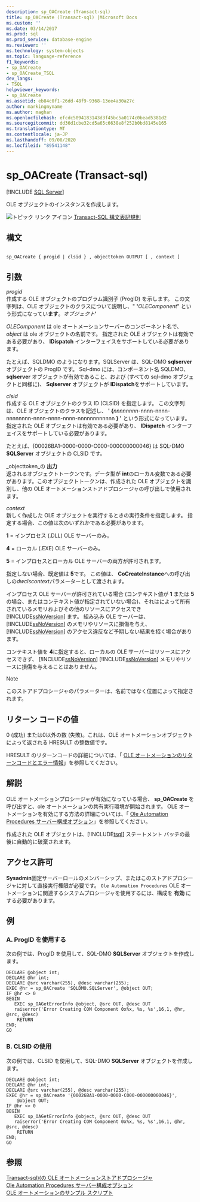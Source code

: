 ```yaml
---
description: sp_OACreate (Transact-sql)
title: sp_OACreate (Transact-sql) |Microsoft Docs
ms.custom: ''
ms.date: 03/14/2017
ms.prod: sql
ms.prod_service: database-engine
ms.reviewer: ''
ms.technology: system-objects
ms.topic: language-reference
f1_keywords:
- sp_OACreate
- sp_OACreate_TSQL
dev_langs:
- TSQL
helpviewer_keywords:
- sp_OACreate
ms.assetid: eb84c0f1-26dd-48f9-9368-13ee4a30a27c
author: markingmyname
ms.author: maghan
ms.openlocfilehash: efcdc5094183143d3f45bc5a0174c0bead5381d2
ms.sourcegitcommit: dd36d1cbe32cd5a65c6638e8f252b0bd8145e165
ms.translationtype: MT
ms.contentlocale: ja-JP
ms.lasthandoff: 09/08/2020
ms.locfileid: "89541148"
---
```

# <a name="sp_oacreate-transact-sql"></a>sp_OACreate (Transact-sql)
[!INCLUDE [SQL Server](../../includes/applies-to-version/sqlserver.md)]

  OLE オブジェクトのインスタンスを作成します。  
  
 ![トピック リンク アイコン](../../database-engine/configure-windows/media/topic-link.gif "トピック リンク アイコン") [Transact-SQL 構文表記規則](../../t-sql/language-elements/transact-sql-syntax-conventions-transact-sql.md)  
  
## <a name="syntax"></a>構文  
  
```  
  
sp_OACreate { progid | clsid } , objecttoken OUTPUT [ , context ]   
```  
  
## <a name="arguments"></a>引数  
 *progid*  
 作成する OLE オブジェクトのプログラム識別子 (ProgID) を示します。 この文字列は、OLE オブジェクトのクラスについて説明し、" **'**_OLEComponent_" という形式になってい**ます**。_オブジェクト_**'**  
  
 *OLEComponent* は ole オートメーションサーバーのコンポーネント名で、 *object* は ole オブジェクトの名前です。 指定された OLE オブジェクトは有効である必要があり、 **IDispatch** インターフェイスをサポートしている必要があります。  
  
 たとえば、SQLDMO のようになります。SQLServer は、SQL-DMO **sqlserver** オブジェクトの ProgID です。 Sql-dmo には、コンポーネント名 SQLDMO、 **sqlserver** オブジェクトが有効であること、および (すべての sql-dmo オブジェクトと同様に)、 **Sqlserver** オブジェクトが **IDispatch**をサポートしています。  
  
 *clsid*  
 作成する OLE オブジェクトのクラス ID (CLSID) を指定します。 この文字列は、OLE オブジェクトのクラスを記述し、 **' {**_nnnnnnnn_-nnnn-nnnn-nnnnnnnn-nnnn-nnnn-nnnn-nnnnnnnnnnnn **} '** という形式になっています。 指定された OLE オブジェクトは有効である必要があり、 **IDispatch** インターフェイスをサポートしている必要があります。  
  
 たとえば、{00026BA1-0000-0000-C000-000000000046} は SQL-DMO **SQLServer** オブジェクトの CLSID です。  
  
 _objecttoken_の **出力**  
 返されるオブジェクトトークンです。データ型が **int**のローカル変数である必要があります。このオブジェクトトークンは、作成された OLE オブジェクトを識別し、他の OLE オートメーションストアドプロシージャの呼び出しで使用されます。  
  
 *context*  
 新しく作成した OLE オブジェクトを実行するときの実行条件を指定します。 指定する場合、この値は次のいずれかである必要があります。  
  
 **1** = インプロセス (.DLL) OLE サーバーのみ。  
  
 **4** = ローカル (.EXE) OLE サーバーのみ。  
  
 **5** = インプロセスとローカル OLE サーバーの両方が許可されます。  
  
 指定しない場合、既定値は **5**です。 この値は、 **CoCreateInstance**への呼び出しの*dwclscontext*パラメーターとして渡されます。  
  
 インプロセス OLE サーバーが許可されている場合 (コンテキスト値が **1** または **5** の場合、またはコンテキスト値が指定されていない場合)、それはによって所有されているメモリおよびその他のリソースにアクセスでき [!INCLUDE[ssNoVersion](../../includes/ssnoversion-md.md)] ます。 組み込み OLE サーバーは、[!INCLUDE[ssNoVersion](../../includes/ssnoversion-md.md)] のメモリやリソースに損傷を与え、[!INCLUDE[ssNoVersion](../../includes/ssnoversion-md.md)] のアクセス違反など予期しない結果を招く場合があります。  
  
 コンテキスト値を **4**に指定すると、ローカルの OLE サーバーはリソースにアクセスできず、 [!INCLUDE[ssNoVersion](../../includes/ssnoversion-md.md)] [!INCLUDE[ssNoVersion](../../includes/ssnoversion-md.md)] メモリやリソースに損傷を与えることはありません。  
  
> [!NOTE]  
>  このストアドプロシージャのパラメーターは、名前ではなく位置によって指定されます。  
  
## <a name="return-code-values"></a>リターン コードの値  
 0 (成功) または0以外の数 (失敗)。これは、OLE オートメーションオブジェクトによって返される HRESULT の整数値です。  
  
 HRESULT のリターンコードの詳細については、「 [OLE オートメーションのリターンコードとエラー情報](../../relational-databases/stored-procedures/ole-automation-return-codes-and-error-information.md)」を参照してください。  
  
## <a name="remarks"></a>解説  
 OLE オートメーションプロシージャが有効になっている場合、 **sp_OACreate** を呼び出すと、ole オートメーションの共有実行環境が開始されます。 OLE オートメーションを有効にする方法の詳細については、「 [Ole Automation Procedures サーバー構成オプション](../../database-engine/configure-windows/ole-automation-procedures-server-configuration-option.md)」を参照してください。  
  
 作成された OLE オブジェクトは、[!INCLUDE[tsql](../../includes/tsql-md.md)] ステートメント バッチの最後に自動的に破棄されます。  
  
## <a name="permissions"></a>アクセス許可  
 **Sysadmin**固定サーバーロールのメンバーシップ、またはこのストアドプロシージャに対して直接実行権限が必要です。 `Ole Automation Procedures` OLE オートメーションに関連するシステムプロシージャを使用するには、構成を **有効** にする必要があります。  
  
## <a name="examples"></a>例  
  
### <a name="a-using-progid"></a>A. ProgID を使用する  
 次の例では、ProgID を使用して、SQL-DMO **SQLServer** オブジェクトを作成します。  
  
```  
DECLARE @object int;  
DECLARE @hr int;  
DECLARE @src varchar(255), @desc varchar(255);  
EXEC @hr = sp_OACreate 'SQLDMO.SQLServer', @object OUT;  
IF @hr <> 0  
BEGIN  
   EXEC sp_OAGetErrorInfo @object, @src OUT, @desc OUT   
   raiserror('Error Creating COM Component 0x%x, %s, %s',16,1, @hr, @src, @desc)  
    RETURN  
END;  
GO  
```  
  
### <a name="b-using-clsid"></a>B. CLSID の使用  
 次の例では、CLSID を使用して、SQL-DMO **SQLServer** オブジェクトを作成します。  
  
```  
DECLARE @object int;  
DECLARE @hr int;  
DECLARE @src varchar(255), @desc varchar(255);  
EXEC @hr = sp_OACreate '{00026BA1-0000-0000-C000-000000000046}',  
    @object OUT;  
IF @hr <> 0  
BEGIN  
   EXEC sp_OAGetErrorInfo @object, @src OUT, @desc OUT   
   raiserror('Error Creating COM Component 0x%x, %s, %s',16,1, @hr, @src, @desc)  
    RETURN  
END;  
GO  
```  
  
## <a name="see-also"></a>参照  
 [Transact-sql&#41;&#40;の OLE オートメーションストアドプロシージャ ](../../relational-databases/system-stored-procedures/ole-automation-stored-procedures-transact-sql.md)   
 [Ole Automation Procedures サーバー構成オプション](../../database-engine/configure-windows/ole-automation-procedures-server-configuration-option.md)   
 [OLE オートメーションのサンプル スクリプト](../../relational-databases/stored-procedures/ole-automation-sample-script.md)  
  
  
